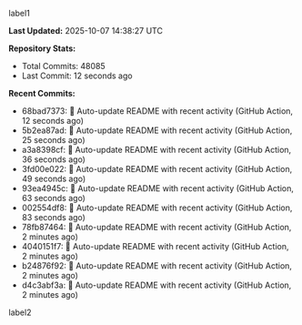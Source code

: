 
label1 
<!-- ACTIVITY_START -->
**Last Updated:** 2025-10-07 14:38:27 UTC

**Repository Stats:**
- Total Commits: 48085
- Last Commit: 12 seconds ago

**Recent Commits:**
- 68bad7373: 🤖 Auto-update README with recent activity (GitHub Action, 12 seconds ago)
- 5b2ea87ad: 🤖 Auto-update README with recent activity (GitHub Action, 25 seconds ago)
- a3a8398cf: 🤖 Auto-update README with recent activity (GitHub Action, 36 seconds ago)
- 3fd00e022: 🤖 Auto-update README with recent activity (GitHub Action, 49 seconds ago)
- 93ea4945c: 🤖 Auto-update README with recent activity (GitHub Action, 63 seconds ago)
- 002554df8: 🤖 Auto-update README with recent activity (GitHub Action, 83 seconds ago)
- 78fb87464: 🤖 Auto-update README with recent activity (GitHub Action, 2 minutes ago)
- 4040151f7: 🤖 Auto-update README with recent activity (GitHub Action, 2 minutes ago)
- b24876f92: 🤖 Auto-update README with recent activity (GitHub Action, 2 minutes ago)
- d4c3abf3a: 🤖 Auto-update README with recent activity (GitHub Action, 2 minutes ago)
<!-- ACTIVITY_END -->

label2
